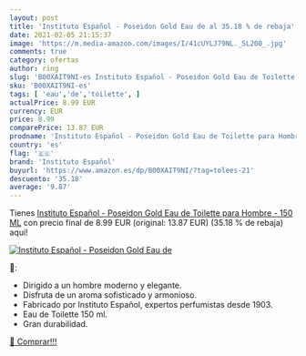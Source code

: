 ```yaml
---
layout: post
title: 'Instituto Español - Poseidon Gold Eau de al 35.18 % de rebaja'
date: 2021-02-05 21:15:37
image: 'https://m.media-amazon.com/images/I/41cUYLJ79NL._SL200_.jpg'
comments: true
category: ofertas
author: ring
slug: 'B00XAIT9NI-es Instituto Español - Poseidon Gold Eau de Toilette para...'
sku: 'B00XAIT9NI-es'
tags: [ 'eau','de','toilette', ]
actualPrice: 8.99 EUR
currency: EUR
price: 8.99
comparePrice: 13.87 EUR
prodname: 'Instituto Español - Poseidon Gold Eau de Toilette para Hombre - 150 ML'
country: 'es'
flag: '🇪🇸'
brand: 'Instituto Español'
buyurl: 'https://www.amazon.es/dp/B00XAIT9NI/?tag=tolees-21'
descuento: '35.18'
average: '9.87'
---
```


Tienes [Instituto Español - Poseidon Gold Eau de Toilette para Hombre - 150 ML](https://www.amazon.es/dp/B00XAIT9NI/?tag=tolees-21) con precio final de  8.99 EUR (original: 13.87 EUR) (35.18 %  de rebaja) aqui!

[![Instituto Español - Poseidon Gold Eau de](https://m.media-amazon.com/images/I/41cUYLJ79NL._SL200_.jpg)](https://www.amazon.es/dp/B00XAIT9NI/?tag=tolees-21)

🔎:

- Dirigido a un hombre moderno y elegante.
- Disfruta de un aroma sofisticado y armonioso.
- Fabricado por Instituto Español, expertos perfumistas desde 1903.
- Eau de Toilette 150 ml.
- Gran durabilidad.

[🛒 Comprar!!!](https://www.amazon.es/dp/B00XAIT9NI/?tag=tolees-21)
